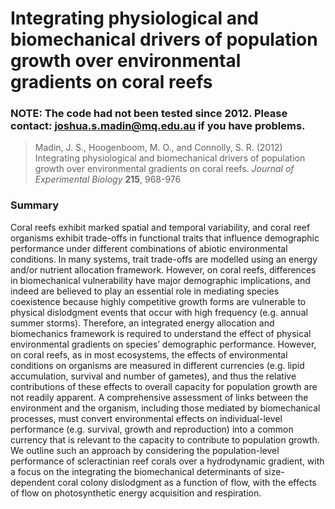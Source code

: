 # Integrating physiological and biomechanical drivers of population growth over environmental gradients on coral reefs

### NOTE: The code had not been tested since 2012. Please contact: joshua.s.madin@mq.edu.au if you have problems.

> Madin, J. S., Hoogenboom, M. O., and Connolly, S. R. (2012) Integrating physiological and biomechanical drivers of population growth over environmental gradients on coral reefs. *Journal of Experimental Biology* **215**, 968-976

### Summary

Coral reefs exhibit marked spatial and temporal variability, and coral reef organisms exhibit trade-offs in functional traits that influence demographic performance under different combinations of abiotic environmental conditions. In many systems, trait trade-offs are modelled using an energy and/or nutrient allocation framework. However, on coral reefs, differences in biomechanical vulnerability have major demographic implications, and indeed are believed to play an essential role in mediating species coexistence because highly competitive growth forms are vulnerable to physical dislodgment events that occur with high frequency (e.g. annual summer storms). Therefore, an integrated energy allocation and biomechanics framework is required to understand the effect of physical environmental gradients on speciesʼ demographic performance. However, on coral reefs, as in most ecosystems, the effects of environmental conditions on organisms are measured in different currencies (e.g. lipid accumulation, survival and number of gametes), and thus the relative contributions of these effects to overall capacity for population growth are not readily apparent. A comprehensive assessment of links between the environment and the organism, including those mediated by biomechanical processes, must convert environmental effects on individual-level performance (e.g. survival, growth and reproduction) into a common currency that is relevant to the capacity to contribute to population growth. We outline such an approach by considering the population-level performance of scleractinian reef corals over a hydrodynamic gradient, with a focus on the integrating the biomechanical determinants of size-dependent coral colony dislodgment as a function of flow, with the effects of flow on photosynthetic energy acquisition and respiration.

